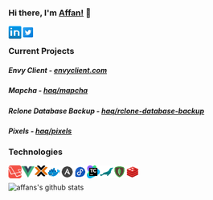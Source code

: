 ### Hi there, I'm [Affan!](https://naffa.me/) 👋

[<img align="left" alt="linkedin" width="26px" src="assets/linkedin.png">](https://linkedin.com/in/affan-haq/)
[<img align="left" alt="twitter" width="26px" src="assets/twitter.png">](https://twitter.com/haaaqs/)

<br>

### Current Projects

##### Envy Client - [envyclient.com](https://envyclient.com)
##### Mapcha - [haq/mapcha](https://github.com/haq/mapcha)
##### Rclone Database Backup - [haq/rclone-database-backup](https://github.com/haq/rclone-database-backup)
##### Pixels - [haq/pixels](https://github.com/haq/pixels)

### Technologies

[<img align="left" alt="laravel" width="26px" src="assets/laravel.svg">](http://laravel.com/)
[<img align="left" alt="vue.js" width="26px" src="assets/vuejs.png">](https://vuejs.org/)
[<img align="left" alt="proxmox" width="26px" src="assets/proxmox.png">](https://proxmox.com/)
[<img align="left" alt="docker" width="26px" src="assets/docker.png">](https://docker.com/)
[<img align="left" alt="ansible" width="26px" src="assets/ansible.png">](https://ansible.com/)
[<img align="left" alt="fedora" width="26px" src="assets/fedora.png">](https://getfedora.org/en/server/)
[<img align="left" alt="teamcity" width="26px" src="assets/teamcity.svg">](https://jetbrains.com/teamcity/)
[<img align="left" alt="mariadb" width="26px" src="assets/mariadb.png">](https://mariadb.org/)
[<img align="left" alt="mongodb" width="26px" src="assets/mongodb.png">](https://mongodb.com/)
[<img align="left" alt="redis" width="26px" src="assets/redis.png">](https://redis.io/)

<br>
<br>

<img align="center" alt="affans's github stats" src="https://github-readme-stats.vercel.app/api?username=haq&count_private=true&show_icons=true&include_all_commits=true&theme=dark">

<!--
**haq/haq** is a ✨ _special_ ✨ repository because its `README.md` (this file) appears on your GitHub profile.

Here are some ideas to get you started:

- 🔭 I’m currently working on ...
- 🌱 I’m currently learning ...
- 👯 I’m looking to collaborate on ...
- 🤔 I’m looking for help with ...
- 💬 Ask me about ...
- 😄 Pronouns: ...
- ⚡ Fun fact: ...
-->
